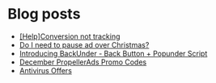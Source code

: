 # Blog posts
<!-- BLOG-POST-LIST:START -->
- [[Help]Conversion not tracking](https://afflift.com/f/threads/help-conversion-not-tracking.9578/)
- [Do I need to pause ad over Christmas?](https://afflift.com/f/threads/do-i-need-to-pause-ad-over-christmas.10106/)
- [Introducing BackUnder - Back Button + Popunder Script](https://afflift.com/f/threads/introducing-backunder-back-button-popunder-script.10073/)
- [December PropellerAds Promo Codes](https://afflift.com/f/threads/december-propellerads-promo-codes.10021/)
- [Antivirus Offers](https://afflift.com/f/threads/antivirus-offers.10093/)
<!-- BLOG-POST-LIST:END -->
